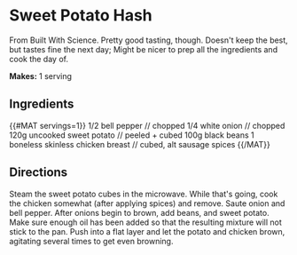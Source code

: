 # Sweet Potato Hash
From Built With Science. Pretty good tasting, though. Doesn't keep the best, but
tastes fine the next day; Might be nicer to prep all the ingredients and cook
the day of.

**Makes:** 1 serving

## Ingredients
{{#MAT servings=1}}
1/2 bell pepper // chopped
1/4 white onion // chopped
120g uncooked sweet potato // peeled + cubed
100g black beans
1 boneless skinless chicken breast // cubed, alt sausage
spices
{{/MAT}}

## Directions
Steam the sweet potato cubes in the microwave. While that's going, cook the
chicken somewhat (after applying spices) and remove. Saute onion and bell
pepper. After onions begin to brown, add beans, and sweet potato. Make sure
enough oil has been added so that the resulting mixture will not stick to the
pan. Push into a flat layer and let the potato and chicken brown, agitating
several times to get even browning.